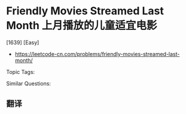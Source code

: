 # Friendly Movies Streamed Last Month 上月播放的儿童适宜电影

[1639] [Easy]

- https://leetcode-cn.com/problems/friendly-movies-streamed-last-month/

Topic Tags:

Similar Questions:

## 翻译
